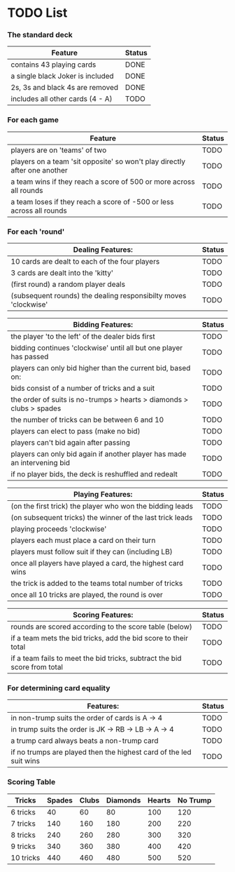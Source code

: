 # TODO List

### The standard deck
Feature                          | Status |
---------------------------------|--------|
contains 43 playing cards        |  DONE  |
a single black Joker is included |  DONE  |
2s, 3s and black 4s are removed  |  DONE  |
includes all other cards (4 - A) |  TODO  |

### For each game
Feature                                                                   | Status |
--------------------------------------------------------------------------|--------|
players are on 'teams' of two                                             |  TODO  |
players on a team 'sit opposite' so won't play directly after one another |  TODO  |
a team wins if they reach a score of 500 or more across all rounds        |  TODO  |
a team loses if they reach a score of -500 or less across all rounds      |  TODO  |

### For each 'round'
Dealing Features:                                                               | Status |
--------------------------------------------------------------------------------|--------|
10 cards are dealt to each of the four players                                  |  TODO  |
3 cards are dealt into the 'kitty'                                              |  TODO  |
(first round) a random player deals                                             |  TODO  |
(subsequent rounds) the dealing responsibilty moves 'clockwise'                 |  TODO  |

Bidding Features:                                                               | Status |
--------------------------------------------------------------------------------|--------|
the player 'to the left' of the dealer bids first                         |  TODO  |
bidding continues 'clockwise' until all but one player has passed         |  TODO  |
players can only bid higher than the current bid, based on:               |  TODO  |
bids consist of a number of tricks and a suit                             |  TODO  |
the order of suits is no-trumps > hearts > diamonds > clubs > spades      |  TODO  |
the number of tricks can be between 6 and 10                              |  TODO  |
players can elect to pass (make no bid)                                   |  TODO  |
players can't bid again after passing                                     |  TODO  |
players can only bid again if another player has made an intervening bid  |  TODO  |
if no player bids, the deck is reshuffled and redealt                     |  TODO  |

Playing Features:                                                               | Status |
--------------------------------------------------------------------------------|--------|
(on the first trick) the player who won the bidding leads                       |  TODO  |
(on subsequent tricks) the winner of the last trick leads                       |  TODO  |
playing proceeds 'clockwise'                                                    |  TODO  |
players each must place a card on their turn                                    |  TODO  |
players must follow suit if they can (including LB)                             |  TODO  |
once all players have played a card, the highest card wins                      |  TODO  |
the trick is added to the teams total number of tricks                          |  TODO  |
once all 10 tricks are played, the round is over                                |  TODO  |

Scoring Features:                                                               | Status |
--------------------------------------------------------------------------------|--------|
rounds are scored according to the score table (below)                          |  TODO  |
if a team mets the bid tricks, add the bid score to their total                 |  TODO  |
if a team fails to meet the bid tricks, subtract the bid score from total       |  TODO  |

### For determining card equality
Features:                                                             | Status |
----------------------------------------------------------------------|--------|
in non-trump suits the order of cards is A -> 4                       |  TODO  |
in trump suits the order is JK -> RB -> LB -> A -> 4                  |  TODO  |
a trump card always beats a non-trump card                            |  TODO  |
if no trumps are played then the highest card of the led suit wins    |  TODO  |

### Scoring Table

Tricks    | Spades | Clubs | Diamonds | Hearts | No Trump |
----------|--------|-------|----------|--------|----------|
6 tricks  | 40     | 60    | 80       | 100    | 120      |
7 tricks  | 140    | 160   | 180      | 200    | 220      |
8 tricks  | 240    | 260   | 280      | 300    | 320      |
9 tricks  | 340    | 360   | 380      | 400    | 420      |
10 tricks | 440    | 460   | 480      | 500    | 520      |
